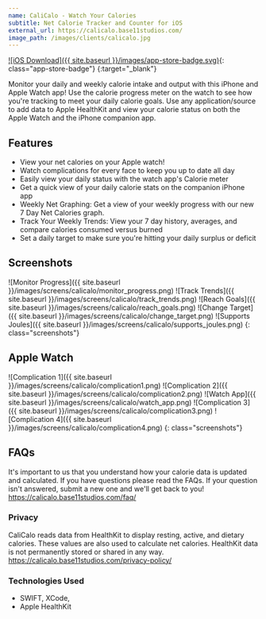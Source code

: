 ```yaml
---
name: CaliCalo - Watch Your Calories
subtitle: Net Calorie Tracker and Counter for iOS
external_url: https://calicalo.base11studios.com/
image_path: /images/clients/calicalo.jpg
---
```


[![iOS Download]({{ site.baseurl }}/images/app-store-badge.svg)](https://itunes.apple.com/us/app/calicalo-watch-your-calories/id1205082048?mt=8){: class="app-store-badge"}
{:target="_blank"}

Monitor your daily and weekly calorie intake and output with this iPhone and Apple Watch app! Use the calorie progress meter on the watch to see how you're tracking to meet your daily calorie goals. Use any application/source to add data to Apple HealthKit and view your calorie status on both the Apple Watch and the iPhone companion app.

## Features

* View your net calories on your Apple watch!
* Watch complications for every face to keep you up to date all day
* Easily view your daily status with the watch app's Calorie meter
* Get a quick view of your daily calorie stats on the companion iPhone app
* Weekly Net Graphing: Get a view of your weekly progress with our new 7 Day Net Calories graph.
* Track Your Weekly Trends: View your 7 day history, averages, and compare calories consumed versus burned
* Set a daily target to make sure you're hitting your daily surplus or deficit

## Screenshots

![Monitor Progress]({{ site.baseurl }}/images/screens/calicalo/monitor_progress.png)
![Track Trends]({{ site.baseurl }}/images/screens/calicalo/track_trends.png)
![Reach Goals]({{ site.baseurl }}/images/screens/calicalo/reach_goals.png)
![Change Target]({{ site.baseurl }}/images/screens/calicalo/change_target.png)
![Supports Joules]({{ site.baseurl }}/images/screens/calicalo/supports_joules.png)
{: class="screenshots"}

## Apple Watch

![Complication 1]({{ site.baseurl }}/images/screens/calicalo/complication1.png)
![Complication 2]({{ site.baseurl }}/images/screens/calicalo/complication2.png)
![Watch App]({{ site.baseurl }}/images/screens/calicalo/watch_app.png)
![Complication 3]({{ site.baseurl }}/images/screens/calicalo/complication3.png)
![Complication 4]({{ site.baseurl }}/images/screens/calicalo/complication4.png)
{: class="screenshots"}

## FAQs

It's important to us that you understand how your calorie data is updated and calculated. If you have questions please read the FAQs. If your question isn't answered, submit a new one and we'll get back to you!
https://calicalo.base11studios.com/faq/

### Privacy

CaliCalo reads data from HealthKit to display resting, active, and dietary calories. These values are also used to calculate net calories. HealthKit data is not permanently stored or shared in any way.
https://calicalo.base11studios.com/privacy-policy/

### Technologies Used

* SWIFT, XCode, 
* Apple HealthKit